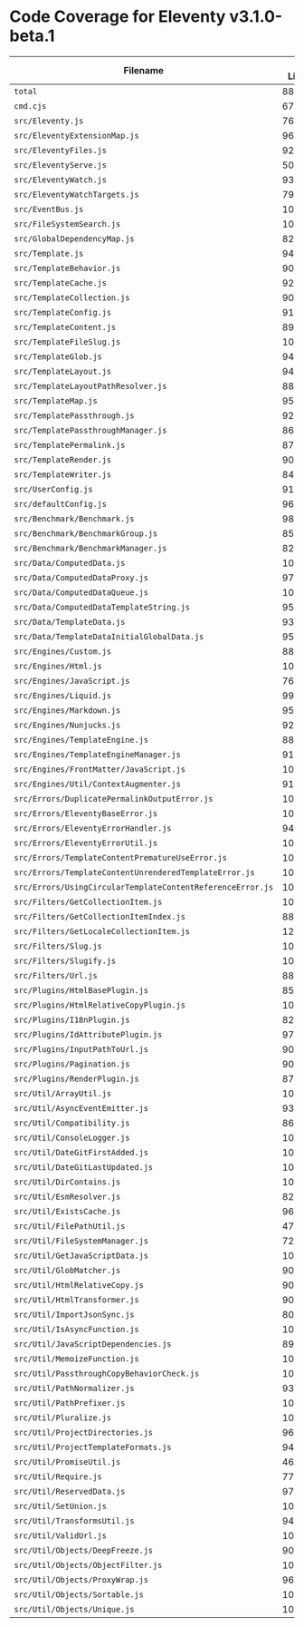 # Code Coverage for Eleventy v3.1.0-beta.1

| Filename                                                   | % Lines | % Statements | % Functions | % Branches |
| ---------------------------------------------------------- | ------- | ------------ | ----------- | ---------- |
| `total`                                                    | 88.86%  | 88.86%       | 89.02%      | 89.12%     |
| `cmd.cjs`                                                  | 67.74%  | 67.74%       | 25%         | 60%        |
| `src/Eleventy.js`                                          | 76.33%  | 76.33%       | 71.66%      | 88.43%     |
| `src/EleventyExtensionMap.js`                              | 96.47%  | 96.47%       | 92.3%       | 94.25%     |
| `src/EleventyFiles.js`                                     | 92.2%   | 92.2%        | 91.3%       | 90.29%     |
| `src/EleventyServe.js`                                     | 50%     | 50%          | 59.09%      | 58.06%     |
| `src/EleventyWatch.js`                                     | 93.12%  | 93.12%       | 94.44%      | 91.42%     |
| `src/EleventyWatchTargets.js`                              | 79.26%  | 79.26%       | 80%         | 100%       |
| `src/EventBus.js`                                          | 100%    | 100%         | 100%        | 100%       |
| `src/FileSystemSearch.js`                                  | 100%    | 100%         | 100%        | 100%       |
| `src/GlobalDependencyMap.js`                               | 82.11%  | 82.11%       | 85.71%      | 92.37%     |
| `src/Template.js`                                          | 94.85%  | 94.85%       | 93.75%      | 90.32%     |
| `src/TemplateBehavior.js`                                  | 90.58%  | 90.58%       | 100%        | 84.21%     |
| `src/TemplateCache.js`                                     | 92.85%  | 92.85%       | 100%        | 89.47%     |
| `src/TemplateCollection.js`                                | 90.9%   | 90.9%        | 87.5%       | 90%        |
| `src/TemplateConfig.js`                                    | 91.27%  | 91.27%       | 81.25%      | 91.5%      |
| `src/TemplateContent.js`                                   | 89.93%  | 89.93%       | 91.66%      | 86.12%     |
| `src/TemplateFileSlug.js`                                  | 100%    | 100%         | 100%        | 100%       |
| `src/TemplateGlob.js`                                      | 94.28%  | 94.28%       | 100%        | 91.66%     |
| `src/TemplateLayout.js`                                    | 94.19%  | 94.19%       | 94.44%      | 89.18%     |
| `src/TemplateLayoutPathResolver.js`                        | 88.97%  | 88.97%       | 75%         | 90.9%      |
| `src/TemplateMap.js`                                       | 95.08%  | 95.08%       | 94.73%      | 94.24%     |
| `src/TemplatePassthrough.js`                               | 92.68%  | 92.68%       | 100%        | 90%        |
| `src/TemplatePassthroughManager.js`                        | 86.95%  | 86.95%       | 96.29%      | 83.52%     |
| `src/TemplatePermalink.js`                                 | 87.81%  | 87.81%       | 91.66%      | 92.95%     |
| `src/TemplateRender.js`                                    | 90.06%  | 90.06%       | 100%        | 91.17%     |
| `src/TemplateWriter.js`                                    | 84.29%  | 84.29%       | 83.33%      | 74.39%     |
| `src/UserConfig.js`                                        | 91.64%  | 91.64%       | 78.57%      | 88.71%     |
| `src/defaultConfig.js`                                     | 96.06%  | 96.06%       | 100%        | 66.66%     |
| `src/Benchmark/Benchmark.js`                               | 98.18%  | 98.18%       | 100%        | 92.3%      |
| `src/Benchmark/BenchmarkGroup.js`                          | 85.18%  | 85.18%       | 63.63%      | 94.11%     |
| `src/Benchmark/BenchmarkManager.js`                        | 82.19%  | 82.19%       | 66.66%      | 85.71%     |
| `src/Data/ComputedData.js`                                 | 100%    | 100%         | 100%        | 100%       |
| `src/Data/ComputedDataProxy.js`                            | 97.7%   | 97.7%        | 100%        | 94.44%     |
| `src/Data/ComputedDataQueue.js`                            | 100%    | 100%         | 100%        | 100%       |
| `src/Data/ComputedDataTemplateString.js`                   | 95.71%  | 95.71%       | 100%        | 85.71%     |
| `src/Data/TemplateData.js`                                 | 93.02%  | 93.02%       | 94%         | 87.97%     |
| `src/Data/TemplateDataInitialGlobalData.js`                | 95%     | 95%          | 100%        | 83.33%     |
| `src/Engines/Custom.js`                                    | 88.72%  | 88.72%       | 100%        | 87.23%     |
| `src/Engines/Html.js`                                      | 100%    | 100%         | 100%        | 100%       |
| `src/Engines/JavaScript.js`                                | 76.89%  | 76.89%       | 93.33%      | 87.27%     |
| `src/Engines/Liquid.js`                                    | 99.08%  | 99.08%       | 100%        | 95.89%     |
| `src/Engines/Markdown.js`                                  | 95.91%  | 95.91%       | 83.33%      | 92.3%      |
| `src/Engines/Nunjucks.js`                                  | 92.29%  | 92.29%       | 100%        | 87.37%     |
| `src/Engines/TemplateEngine.js`                            | 88.04%  | 88.04%       | 83.33%      | 91.17%     |
| `src/Engines/TemplateEngineManager.js`                     | 91.7%   | 91.7%        | 92.3%       | 90.62%     |
| `src/Engines/FrontMatter/JavaScript.js`                    | 100%    | 100%         | 100%        | 100%       |
| `src/Engines/Util/ContextAugmenter.js`                     | 91.04%  | 91.04%       | 50%         | 88.23%     |
| `src/Errors/DuplicatePermalinkOutputError.js`              | 100%    | 100%         | 100%        | 100%       |
| `src/Errors/EleventyBaseError.js`                          | 100%    | 100%         | 100%        | 100%       |
| `src/Errors/EleventyErrorHandler.js`                       | 94.07%  | 94.07%       | 100%        | 77.77%     |
| `src/Errors/EleventyErrorUtil.js`                          | 100%    | 100%         | 100%        | 100%       |
| `src/Errors/TemplateContentPrematureUseError.js`           | 100%    | 100%         | 100%        | 100%       |
| `src/Errors/TemplateContentUnrenderedTemplateError.js`     | 100%    | 100%         | 100%        | 100%       |
| `src/Errors/UsingCircularTemplateContentReferenceError.js` | 100%    | 100%         | 100%        | 100%       |
| `src/Filters/GetCollectionItem.js`                         | 100%    | 100%         | 100%        | 87.5%      |
| `src/Filters/GetCollectionItemIndex.js`                    | 88.23%  | 88.23%       | 100%        | 77.77%     |
| `src/Filters/GetLocaleCollectionItem.js`                   | 12.76%  | 12.76%       | 0%          | 100%       |
| `src/Filters/Slug.js`                                      | 100%    | 100%         | 100%        | 100%       |
| `src/Filters/Slugify.js`                                   | 100%    | 100%         | 100%        | 100%       |
| `src/Filters/Url.js`                                       | 88.57%  | 88.57%       | 100%        | 93.75%     |
| `src/Plugins/HtmlBasePlugin.js`                            | 85%     | 85%          | 100%        | 86.95%     |
| `src/Plugins/HtmlRelativeCopyPlugin.js`                    | 100%    | 100%         | 100%        | 100%       |
| `src/Plugins/I18nPlugin.js`                                | 82.96%  | 82.96%       | 100%        | 80.55%     |
| `src/Plugins/IdAttributePlugin.js`                         | 97.27%  | 97.27%       | 100%        | 90%        |
| `src/Plugins/InputPathToUrl.js`                            | 90.05%  | 90.05%       | 100%        | 78.12%     |
| `src/Plugins/Pagination.js`                                | 90.23%  | 90.23%       | 95%         | 84%        |
| `src/Plugins/RenderPlugin.js`                              | 87.35%  | 87.35%       | 85%         | 76.47%     |
| `src/Util/ArrayUtil.js`                                    | 100%    | 100%         | 100%        | 100%       |
| `src/Util/AsyncEventEmitter.js`                            | 93.18%  | 93.18%       | 100%        | 84.21%     |
| `src/Util/Compatibility.js`                                | 86%     | 86%          | 85.71%      | 77.77%     |
| `src/Util/ConsoleLogger.js`                                | 100%    | 100%         | 94.73%      | 100%       |
| `src/Util/DateGitFirstAdded.js`                            | 100%    | 100%         | 100%        | 100%       |
| `src/Util/DateGitLastUpdated.js`                           | 100%    | 100%         | 100%        | 100%       |
| `src/Util/DirContains.js`                                  | 100%    | 100%         | 100%        | 100%       |
| `src/Util/EsmResolver.js`                                  | 82.35%  | 82.35%       | 100%        | 84.61%     |
| `src/Util/ExistsCache.js`                                  | 96.29%  | 96.29%       | 83.33%      | 100%       |
| `src/Util/FilePathUtil.js`                                 | 47.36%  | 47.36%       | 50%         | 100%       |
| `src/Util/FileSystemManager.js`                            | 72.91%  | 72.91%       | 66.66%      | 87.5%      |
| `src/Util/GetJavaScriptData.js`                            | 100%    | 100%         | 100%        | 100%       |
| `src/Util/GlobMatcher.js`                                  | 90.9%   | 90.9%        | 100%        | 66.66%     |
| `src/Util/HtmlRelativeCopy.js`                             | 90.6%   | 90.6%        | 100%        | 89.18%     |
| `src/Util/HtmlTransformer.js`                              | 90.11%  | 90.11%       | 88.88%      | 90.69%     |
| `src/Util/ImportJsonSync.js`                               | 80%     | 80%          | 80%         | 72.72%     |
| `src/Util/IsAsyncFunction.js`                              | 100%    | 100%         | 50%         | 100%       |
| `src/Util/JavaScriptDependencies.js`                       | 89.09%  | 89.09%       | 50%         | 85.71%     |
| `src/Util/MemoizeFunction.js`                              | 100%    | 100%         | 100%        | 100%       |
| `src/Util/PassthroughCopyBehaviorCheck.js`                 | 100%    | 100%         | 100%        | 100%       |
| `src/Util/PathNormalizer.js`                               | 93.33%  | 93.33%       | 100%        | 86.66%     |
| `src/Util/PathPrefixer.js`                                 | 100%    | 100%         | 100%        | 100%       |
| `src/Util/Pluralize.js`                                    | 100%    | 100%         | 100%        | 100%       |
| `src/Util/ProjectDirectories.js`                           | 96.02%  | 96.02%       | 97.22%      | 93%        |
| `src/Util/ProjectTemplateFormats.js`                       | 94.02%  | 94.02%       | 90%         | 94.73%     |
| `src/Util/PromiseUtil.js`                                  | 46.66%  | 46.66%       | 100%        | 66.66%     |
| `src/Util/Require.js`                                      | 77.9%   | 77.9%        | 75%         | 86.11%     |
| `src/Util/ReservedData.js`                                 | 97.1%   | 97.1%        | 100%        | 92.85%     |
| `src/Util/SetUnion.js`                                     | 100%    | 100%         | 100%        | 100%       |
| `src/Util/TransformsUtil.js`                               | 94.28%  | 94.28%       | 100%        | 83.33%     |
| `src/Util/ValidUrl.js`                                     | 100%    | 100%         | 100%        | 100%       |
| `src/Util/Objects/DeepFreeze.js`                           | 90%     | 90%          | 100%        | 80%        |
| `src/Util/Objects/ObjectFilter.js`                         | 100%    | 100%         | 100%        | 80%        |
| `src/Util/Objects/ProxyWrap.js`                            | 96.39%  | 96.39%       | 100%        | 94.28%     |
| `src/Util/Objects/Sortable.js`                             | 100%    | 100%         | 100%        | 100%       |
| `src/Util/Objects/Unique.js`                               | 100%    | 100%         | 100%        | 100%       |
